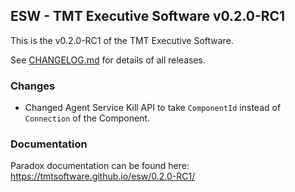 ## ESW - TMT Executive Software v0.2.0-RC1

This is the v0.2.0-RC1 of the TMT Executive Software.

See [CHANGELOG.md](../CHANGELOG.md) for details of all releases.

### Changes
- Changed Agent Service Kill API to take `ComponentId` instead of `Connection` of the Component.

### Documentation

Paradox documentation can be found here: https://tmtsoftware.github.io/esw/0.2.0-RC1/
